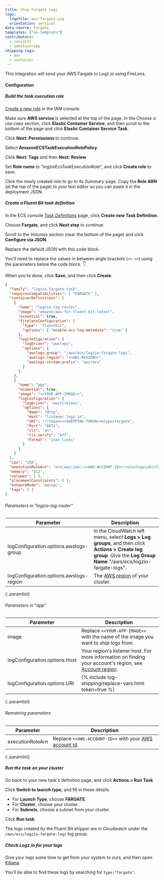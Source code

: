 ```yaml
---
title: Ship Fargate logs
logo:
  logofile: aws-fargate.svg
  orientation: vertical
data-source: Fargate
templates: ["no-template"]
contributors:
  - ronish31
  - imnotashrimp
shipping-tags:
  - aws
  - container
---
```


This integration will send your AWS Fargate to Logz.io
using FireLens.

#### Configuration

<div class="tasklist">

##### Build the task execution role

[Create a new role](https://console.aws.amazon.com/iam/home#/roles$new?step=type)
in the IAM console.

Make sure **AWS service** is selected at the top of the page.
In the _Choose a use case_ section,
click **Elastic Container Service**,
and then scroll to the bottom of the page and click **Elastic Container Service Task**.

Click **Next: Permissions** to continue.

Select **AmazonECSTaskExecutionRolePolicy**.

Click **Next: Tags** and then **Next: Review**

Set **Role name** to "logzioEcsTaskExecutionRole",
and click **Create role** to save.

Click the newly created role to go to its _Summary_ page.
Copy the **Role ARN** (at the top of the page) to your text editor
so you can paste it in the deployment JSON.

##### Create a Fluent Bit task definition

In the ECS console
[_Task Definitions_](https://eu-central-1.console.aws.amazon.com/ecs/home?region=eu-central-1#/taskDefinitions)
page,
click **Create new Task Definition**.

Choose **Fargate**,
and click **Next step** to continue.

Scroll to the _Volumes_ section
(near the bottom of the page)
and click
**Configure via JSON**.

Replace the default JSON
with this code block.

You'll need to replace the values in between angle brackets
(`<< >>`)
using the parameters below the code block. 👇

When you're done, click **Save**,
and then click **Create**.

```json
{
  "family": "logzio-fargate-task",
  "requiresCompatibilities": [ "FARGATE" ],
  "containerDefinitions": [
    {
      "name": "logzio-log-router",
      "image": "amazon/aws-for-fluent-bit:latest",
      "essential": true,
      "firelensConfiguration": {
        "type": "fluentbit",
        "options": { "enable-ecs-log-metadata": "true" }
      },
      "logConfiguration": {
        "logDriver": "awslogs",
        "options": {
          "awslogs-group": "/aws/ecs/logzio-fargate-logs",
          "awslogs-region": "<<AWS-REGION>>",
          "awslogs-stream-prefix": "aws/ecs"
        }
      }
    },
    {
      "name": "app",
      "essential": true,
      "image": "<<YOUR-APP-IMAGE>>",
      "logConfiguration": {
        "logDriver": "awsfirelens",
        "options": {
          "Name": "Http",
          "Host": "listener.logz.io",
          "URI": "/?token=<<SHIPPING-TOKEN>>&type=fargate",
          "Port": "8071",
          "tls": "on",
          "tls.verify": "off",
          "Format": "json_lines"
        }
      }
    }
  ],
  "cpu": "256",
  "executionRoleArn": "arn:aws:iam::<<AWS-ACCOUNT-ID>>:role/logzioEcsTaskExecutionRole",
  "memory": "512",
  "volumes": [ ],
  "placementConstraints": [ ],
  "networkMode": "awsvpc",
  "tags": [ ]
}
```

###### Parameters in "logzio-log-router"

| Parameter | Description |
|---|---|
| logConfiguration.options.awslogs-group | In the CloudWatch left menu, select **Logs > Log groups**, and then click **Actions > Create log group**. Give the **Log Group Name** "/aws/ecs/logzio-fargate-logs". |
| logConfiguration.options.awslogs-region | The [AWS region](https://docs.aws.amazon.com/general/latest/gr/rande.html#regional-endpoints) of your cluster. |
{:.paramlist}

###### Parameters in "app"

| Parameter | Description |
|---|---|
| image | Replace `<<YOUR-APP-IMAGE>>` with the name of the image you want to ship logs from. |
| logConfiguration.options.Host | Your region's listener host. For more information on finding your account's region, see [Account region]({{site.baseurl}}/user-guide/accounts/account-region.html). |
| logConfiguration.options.URI | {% include log-shipping/replace-vars.html token=true %} |
{:.paramlist}

###### Remaining parameters

| Parameter | Description |
|---|---|
| executionRoleArn | Replace `<<AWS-ACCOUNT-ID>>` with your [AWS account Id](https://console.aws.amazon.com/billing/home?#/account). |
{:.paramlist}

##### Run the task on your cluster

Go back to your new task's definition page,
and click **Actions > Run Task**.

Click **Switch to launch type**, and fill in these details:

* For **Launch Type**, choose **FARGATE**.
* For **Cluster**, choose your cluster.
* For **Subnets**, choose a subnet from your cluster.

Click **Run task**.

The logs created by the Fluent Bit shipper are in Cloudwatch
under the `/aws/ecs/logzio-fargate-logs` log group.

##### Check Logz.io for your logs

Give your logs some time to get from your system to ours,
and then open [Kibana](https://app.logz.io/#/dashboard/kibana).

You'll be able to find these logs by searching for `type:"fargate"`.

</div>
